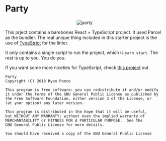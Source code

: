 # Party

<p align="center">
    <img src="https://media.giphy.com/media/blSTtZehjAZ8I/giphy.gif" alt="party" />
</p>

This prject contains a barebones React + TypeScript project. It used Parcel as the bundler. The real unique thing included in this starter project is the use of [TypeStrict](https://github.com/krzkaczor/TypeStrict) for the linter.

It only contains a single script to run the project, which is `yarn start`. The rest is up to you. You do you.

If you want some more niceties for TypeScript, check [this project](https://github.com/fathyb/parcel-plugin-typescript) out.

    Party
    Copyright (C) 2018 Ryan Ponce

    This program is free software: you can redistribute it and/or modify
    it under the terms of the GNU General Public License as published by
    the Free Software Foundation, either version 3 of the License, or
    (at your option) any later version.

    This program is distributed in the hope that it will be useful,
    but WITHOUT ANY WARRANTY; without even the implied warranty of
    MERCHANTABILITY or FITNESS FOR A PARTICULAR PURPOSE.  See the
    GNU General Public License for more details.

    You should have received a copy of the GNU General Public License
